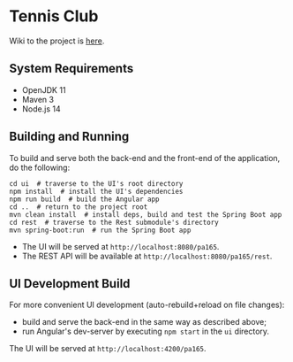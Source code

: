 # Tennis Club

Wiki to the project is [here](https://github.com/Fuyunori/PA165-project/wiki).

## System Requirements

- OpenJDK 11
- Maven 3
- Node.js 14

## Building and Running

To build and serve both the back-end and the front-end of the application, do the following:

```shell
cd ui  # traverse to the UI's root directory
npm install  # install the UI's dependencies
npm run build  # build the Angular app
cd ..  # return to the project root
mvn clean install  # install deps, build and test the Spring Boot app
cd rest  # traverse to the Rest submodule's directory
mvn spring-boot:run  # run the Spring Boot app
```

- The UI will be served at `http://localhost:8080/pa165`.
- The REST API will be available at `http://localhost:8080/pa165/rest`.

## UI Development Build

For more convenient UI development (auto-rebuild+reload on file changes):

- build and serve the back-end in the same way as described above;
- run Angular's dev-server by executing `npm start` in the `ui` directory.

The UI will be served at `http://localhost:4200/pa165`.
